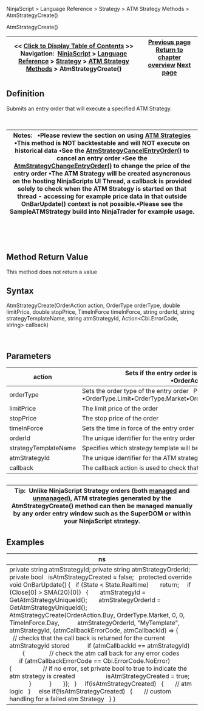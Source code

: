 ﻿


NinjaScript \> Language Reference \> Strategy \> ATM Strategy Methods \> AtmStrategyCreate()






















AtmStrategyCreate()







| \<\< [Click to Display Table of Contents](atmstrategycreate.md) \>\> **Navigation:**     [NinjaScript](ninjascript-1.md) \> [Language Reference](language_reference_wip-1.md) \> [Strategy](strategy-1.md) \> [ATM Strategy Methods](atm_strategy_methods-1.md) \> AtmStrategyCreate() | [Previous page](atmstrategyclose-1.md) [Return to chapter overview](atm_strategy_methods-1.md) [Next page](getatmstrategyentryorderstatus-1.md) |
| --- | --- |











## Definition


Submits an entry order that will execute a specified ATM Strategy.  


 




| Notes:   •Please review the section on using [ATM Strategies](using_atm_strategies-1.md) •This method is NOT backtestable and will NOT execute on historical data •See the [AtmStrategyCancelEntryOrder()](atmstrategycancelentryorder-1.md) to cancel an entry order •See the [AtmStrategyChangeEntryOrder()](atmstrategychangeentryorder-1.md) to change the price of the entry order •The ATM Strategy will be created asyncronous on the hosting NinjaScripts UI Thread, a callback is provided solely to check when the ATM Strategy is started on that thread \- accessing for example price data in that outside OnBarUpdate() context is not possible.•Please see the SampleATMStrategy build into NinjaTrader for example usage. |
| --- |



 


 


## Method Return Value


This method does not return a value


## 


## Syntax


AtmStrategyCreate(OrderAction action, OrderType orderType, double limitPrice, double stopPrice, TimeInForce timeInForce, string orderId, string strategyTemplateName, string atmStrategyId, Action\<Cbi.ErrorCode, string\> callback) 


 


## 


## Parameters




| action | Sets if the entry order is a buy or sell order    Possible values are:   •OrderAction.Buy•OrderAction.Sell |
| --- | --- |
| orderType | Sets the order type of the entry order   Possible values are:   •OrderType.Limit•OrderType.Market•OrderType.MIT•OrderType.StopMarket•OrderType.StopLimit |
| limitPrice | The limit price of the order |
| stopPrice | The stop price of the order |
| timeInForce | Sets the time in force of the entry order   Possible values are: •TimeInForce.Day•TimeInForce.Gtc |
| orderId | The unique identifier for the entry order |
| strategyTemplateName | Specifies which strategy template will be used |
| atmStrategyId | The unique identifier for the ATM strategy |
| callback | The callback action is used to check that the ATM Strategy is successfully started |



## 


## 




| Tip:  Unlike NinjaScript Strategy orders (both [managed](managed_approach-1.md) and [unmanaged](unmanaged_approach-1.md)), ATM strategies generated by the AtmStrategyCreate() method can then be managed manually by any order entry window such as the SuperDOM or within your NinjaScript strategy. |
| --- |



## 


## 


## Examples




| ns |
| --- |
| private string atmStrategyId; private string atmStrategyOrderId; private bool   isAtmStrategyCreated \= false;   protected override void OnBarUpdate() {    if (State \< State.Realtime)        return;      if (Close\[0] \> SMA(20)\[0])    {        atmStrategyId \= GetAtmStrategyUniqueId();        atmStrategyOrderId \= GetAtmStrategyUniqueId();          AtmStrategyCreate(OrderAction.Buy, OrderType.Market, 0, 0, TimeInForce.Day,            atmStrategyOrderId, "MyTemplate", atmStrategyId, (atmCallbackErrorCode, atmCallbackId) \=\> {              // checks that the call back is returned for the current atmStrategyId stored            if (atmCallbackId \=\= atmStrategyId)            {                // check the atm call back for any error codes                if (atmCallbackErrorCode \=\= Cbi.ErrorCode.NoError)                {                    // if no error, set private bool to true to indicate the atm strategy is created                    isAtmStrategyCreated \= true;                }            }        });    }      if(isAtmStrategyCreated)    {        // atm logic    }      else if(!isAtmStrategyCreated)    {        // custom handling for a failed atm Strategy    } } |









